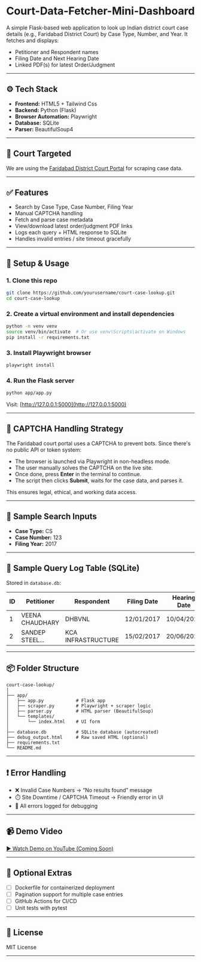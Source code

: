 # Court-Data-Fetcher-Mini-Dashboard


A simple Flask-based web application to look up Indian district court case details (e.g., Faridabad District Court) by Case Type, Number, and Year. It fetches and displays:

- Petitioner and Respondent names  
- Filing Date and Next Hearing Date  
- Linked PDF(s) for latest Order/Judgment  

---

## ⚙️ Tech Stack

- **Frontend:** HTML5 + Tailwind Css
- **Backend:** Python (Flask)
- **Browser Automation:** Playwright
- **Database:** SQLite
- **Parser:** BeautifulSoup4

---

## 🎯 Court Targeted

We are using the [Faridabad District Court Portal](https://districts.ecourts.gov.in/faridabad) for scraping case data.

---

## ✅ Features

-  Search by Case Type, Case Number, Filing Year
-  Manual CAPTCHA handling
-  Fetch and parse case metadata
-  View/download latest order/judgment PDF links
-  Logs each query + HTML response to SQLite
-  Handles invalid entries / site timeout gracefully

---

## 🚀 Setup & Usage

### 1. Clone this repo
```bash
git clone https://github.com/yourusername/court-case-lookup.git
cd court-case-lookup
````

### 2. Create a virtual environment and install dependencies

```bash
python -m venv venv
source venv/bin/activate  # Or use venv\Scripts\activate on Windows
pip install -r requirements.txt
```

### 3. Install Playwright browser

```bash
playwright install
```

### 4. Run the Flask server

```bash
python app/app.py
```

Visit: [http://127.0.0.1:5000](http://127.0.0.1:5000)

---

## 🧠 CAPTCHA Handling Strategy

The Faridabad court portal uses a CAPTCHA to prevent bots. Since there's no public API or token system:

* The browser is launched via Playwright in non-headless mode.
* The user manually solves the CAPTCHA on the live site.
* Once done, press **Enter** in the terminal to continue.
* The script then clicks **Submit**, waits for the case data, and parses it.

This ensures legal, ethical, and working data access.

---

## 🧪 Sample Search Inputs

* **Case Type:** CS
* **Case Number:** 123
* **Filing Year:** 2017

---

## 🧾 Sample Query Log Table (SQLite)

Stored in `database.db`:

| ID | Petitioner      | Respondent         | Filing Date | Hearing Date | PDF Links                                                         |
| -- | --------------- | ------------------ | ----------- | ------------ | ----------------------------------------------------------------- |
| 1  | VEENA CHAUDHARY | DHBVNL             | 12/01/2017  | 10/04/2025   | [https://.../order1.pdf](https://.../order1.pdf)                  |
| 2  | SANDEP STEEL... | KCA INFRASTRUCTURE | 15/02/2017  | 20/06/2025   | [https://.../judgment\_final.pdf](https://.../judgment_final.pdf) |

---

## 📦 Folder Structure

```
court-case-lookup/
│
├── app/
│   ├── app.py            # Flask app
│   ├── scraper.py        # Playwright + scraper logic
│   ├── parser.py         # HTML parser (BeautifulSoup)
│   └── templates/
│       └── index.html    # UI form
│
├── database.db           # SQLite database (autocreated)
├── debug_output.html     # Raw saved HTML (optional)
├── requirements.txt
└── README.md
```

---

## ❗ Error Handling

* ❌ Invalid Case Numbers → “No results found” message
* ⏱️ Site Downtime / CAPTCHA Timeout → Friendly error in UI
* 🧾 All errors logged for debugging

---

## 📹 Demo Video

[▶️ Watch Demo on YouTube (Coming Soon)]()

---

## 🐳 Optional Extras

* [ ] Dockerfile for containerized deployment
* [ ] Pagination support for multiple case entries
* [ ] GitHub Actions for CI/CD
* [ ] Unit tests with pytest

---

## 📜 License

MIT License

---




